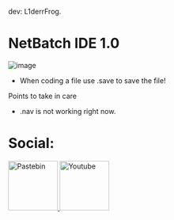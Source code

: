 dev: L1derrFrog.

# NetBatch IDE 1.0

![image](https://github.com/user-attachments/assets/d6aaa863-aa7e-4519-b1e9-cb20ef85b4ef)

- When coding a file use .save to save the file!

Points to take in care
- .nav is not working right now.

# Social:

<a href="https://pastebin.com/u/PlutoAcid_" target="_blank">
    <img src="https://github.com/user-attachments/assets/d150ed2b-064e-47ff-8220-aa8a1e8329a6" alt="Pastebin" width="100">
</a>

<a href="https://www.youtube.com/@L1derrFrog" target="_blank">
    <img src="https://github.com/user-attachments/assets/db84a771-7e3d-4072-8c82-25d48abca4dd" alt="Youtube" width="100">
</a>

